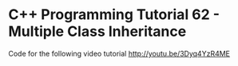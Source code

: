 C++ Programming Tutorial 62 - Multiple Class Inheritance
========================================================

Code for the following video tutorial http://youtu.be/3Dyq4YzR4ME
